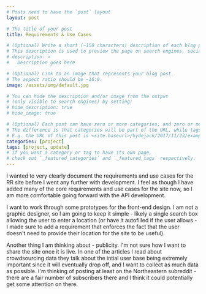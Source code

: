 ```yaml
---
# Posts need to have the `post` layout
layout: post

# The title of your post
title: Requirements & Use Cases

# (Optional) Write a short (~150 characters) description of each blog post.
# This description is used to preview the page on search engines, social media, etc.
# description: >
#   Description goes here

# (Optional) Link to an image that represents your blog post.
# The aspect ratio should be ~16:9.
image: /assets/img/default.jpg

# You can hide the description and/or image from the output
# (only visible to search engines) by setting:
# hide_description: true
# hide_image: true

# (Optional) Each post can have zero or more categories, and zero or more tags.
# The difference is that categories will be part of the URL, while tags will not.
# E.g. the URL of this post is <site.baseurl>/hydejack/2017/11/23/example-content/
categories: [project]
tags: [project, update]
# If you want a category or tag to have its own page,
# check out `_featured_categories` and `_featured_tags` respectively.
---
```

I wanted to very clearly document the requirements and use cases for the RR site before I went any further with development. I feel as though I have added many of the core requirements and use cases for the site now, so I am more comfortable going forward with the API development.

I want to work through some prototypes for the front-end design. I am not a graphic designer, so I am going to keep it simple - likely a single search box allowing the user to enter a location (or have it autofilled if the user allows - I made sure to add a requirement that enforces the fact that the user doesn't need to provide their location for the site to be useful). 

Another thing I am thinking about - publicity. I'm not sure how I want to share the site once it is live. In one of the articles I read about crowdsourcing data they talk about the intial user base being extremely important since it will eventually drop off, and I want to collect as much data as possible. I'm thinking of posting at least on the Northeastern subreddit - there are a fair number of subscribers there and I think it could potentially get some attention on there. 